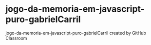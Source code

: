 # jogo-da-memoria-em-javascript-puro-gabrielCarril
jogo-da-memoria-em-javascript-puro-gabrielCarril created by GitHub Classroom
